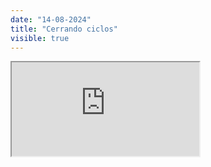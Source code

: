 ```yaml
---
date: "14-08-2024"
title: "Cerrando ciclos"
visible: true
---
```

<iframe src="https://www.youtube.com/embed/jGfG55TIQ7Q" allowfullscreen></iframe>
